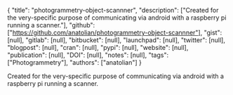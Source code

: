 {
  "title": "photogrammetry-object-scannner",
  "description": ["Created for the very-specific purpose of communicating via android with a raspberry pi running a scanner."],
  "github": ["https://github.com/anatolian/photogrammetry-object-scannner"],
  "gist": [null],
  "gitlab": [null],
  "bitbucket": [null],
  "launchpad": [null],
  "twitter": [null],
  "blogpost": [null],
  "cran": [null],
  "pypi": [null],
  "website": [null],
  "publication": [null],
  "DOI": [null],
  "notes": [null],
  "tags": ["Photogrammetry"],
  "authors": ["anatolian"]
}

<!-- Generated by csv2md.R – do not edit by hand -->

Created for the very-specific purpose of communicating via android with a raspberry pi running a scanner.